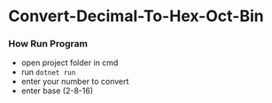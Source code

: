 # Convert-Decimal-To-Hex-Oct-Bin

### How Run Program

- open project folder in cmd
- run `dotnet run`
- enter your number to convert
- enter base (2-8-16)
